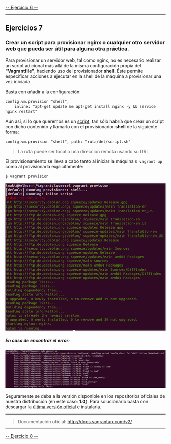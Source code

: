 [-- Ejercicio 6 --](./ejercicio06.md)

------------------

## Ejercicios 7

### Crear un script para provisionar **nginx** o cualquier otro servidor web que pueda ser útil para alguna otra práctica.

Para provisionar un servidor web, tal como nginx, no es necesario realizar un script adicional más allá de la misma configuración propia del **"Vagrantfile"**, haciendo uso del provisionador **shell**. Éste permite especificar acciones a ejecutar en la shell de la máquina a provisionar una vez iniciada.

Basta con añadir a la configuración:

```
config.vm.provision "shell", 
    inline: "apt-get update && apt-get install nginx -y && service nginx restart"
```

Aún así, si lo que queremos es un [script](./scripts/vnginxprovision.sh), tan sólo habría que crear un script con dicho contenido y llamarlo con el provisionador **shell** de la siguiente forma:

    config.vm.provision "shell", path: "ruta/del/script.sh"

> La ruta puede ser local o una dirección remota usando su URL


El provisionamiento se lleva a cabo tanto al iniciar la máquina `$ vagrant up` como al provisionarla explícitamente:

    $ vagrant provision

![](./images/vagrant_provision.png "Provisionamiento mediante Vagrant")


##### En caso de encontrar el error:

![](./images/vagrant_version_error.png "Error de versión")

Seguramente se deba a la versión disponible en los repositorios oficiales de nuestra distribución (en este caso: **1.0**). Para solucionarlo basta con descargar la [última versión oficial](http://www.vagrantup.com/downloads.html) e instalarla.

------------------

> Documentación oficial: http://docs.vagrantup.com/v2/

------------------

[-- Ejercicio 8 --](./ejercicio08.md)
